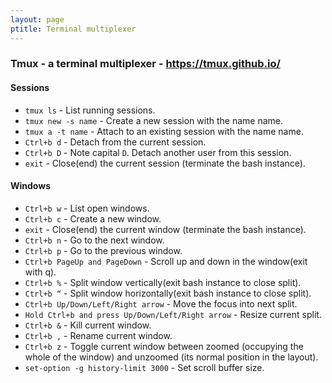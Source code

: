 ```yaml
---
layout: page
ptitle: Terminal multiplexer
---
```


### Tmux - a terminal multiplexer - https://tmux.github.io/

#### Sessions

- `tmux ls` - List running sessions.
- `tmux new -s name` - Create a new session with the name name.
- `tmux a -t name` - Attach to an existing session with the name name.
- `Ctrl+b d` - Detach from the current session.
- `Ctrl+b D` - Note capital `D`. Detach another user from this session.
- `exit` - Close(end) the current session (terminate the bash instance).

#### Windows

- `Ctrl+b w` - List open windows.
- `Ctrl+b c` - Create a new window.
- `exit` - Close(end) the current window (terminate the bash instance).
- `Ctrl+b n` - Go to the next window.
- `Ctrl+b p` - Go to the previous window.
- `Ctrl+b PageUp and PageDown` - Scroll up and down in the window(exit with q).
- `Ctrl+b %` - Split window vertically(exit bash instance to close split).
- `Ctrl+b “` - Split window horizontally(exit bash instance to close split).
- `Ctrl+b Up/Down/Left/Right arrow` - Move the focus into next split.
- `Hold Ctrl+b and press Up/Down/Left/Right arrow` - Resize current split.
- `Ctrl+b &` - Kill current window.
- `Ctrl+b ,` - Rename current window.
- `Ctrl+b z` - Toggle current window between zoomed (occupying the whole of the window) and unzoomed (its normal position in the layout).
- `set-option -g history-limit 3000` - Set scroll buffer size.
